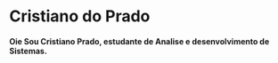 # Cristiano do Prado 

<h4>Oie Sou Cristiano Prado, estudante de Analise e desenvolvimento de Sistemas.</h4>
